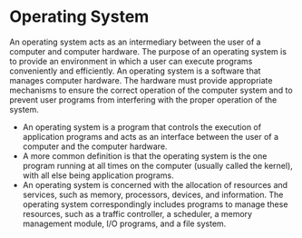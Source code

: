 # Operating System
An operating system acts as an intermediary between the user of a computer and computer hardware. The purpose of an operating system is to provide an environment in which a user can execute programs conveniently and efficiently.
An operating system is a software that manages computer hardware. The hardware must provide appropriate mechanisms to ensure the correct operation of the computer system and to prevent user programs from interfering with the proper operation of the system.
- An operating system is a program that controls the execution of application programs and acts as an interface between the user of a computer and the computer hardware.
- A more common definition is that the operating system is the one program running at all times on the computer (usually called the kernel), with all else being application programs.
- An operating system is concerned with the allocation of resources and services, such as memory, processors, devices, and information. The operating system correspondingly includes programs to manage these resources, such as a traffic controller, a scheduler, a memory management module, I/O programs, and a file system.